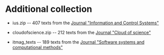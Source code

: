 # Additional collection

* ius.zip -- 407 texts from the 
[Journal "Information and Control Systems"](http://www.i-us.ru/index.php/ius)

* cloudofscience.zip -- 212 texts from the 
[Journal "Cloud of science"](http://cloudofscience.ru/)

* itmag_texts -- 189 texts from the 
[Journal "Software systems and computational methods"](https://nbpublish.com/itmag/)
